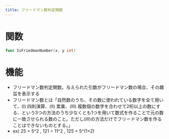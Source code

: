 ```yaml
---
title: フリードマン数判定関数
---
```

# 関数
```go
func IsFriedmanNumber(x, y int)
```

# 機能
- フリードマン数判定関数。与えられた引数がフリードマン数の場合、その趣旨を表示する
- フリードマン数とは「自然数のうち、その数に使われている数字を全て用いて、(I) 四則演算、(II) 累乗、(III) 複数個の数字を合わせて2桁以上の数にする、という3つの方法のうち少なくとも1つを用いて数式を作ることで元の数に一致させられる数のこと。ただし(III)の方法だけでフリードマン数を作ることはできないものとする。」
- ex) 25 = 5^2 , 121 = 11^2 , 125 = 5^(1+2)